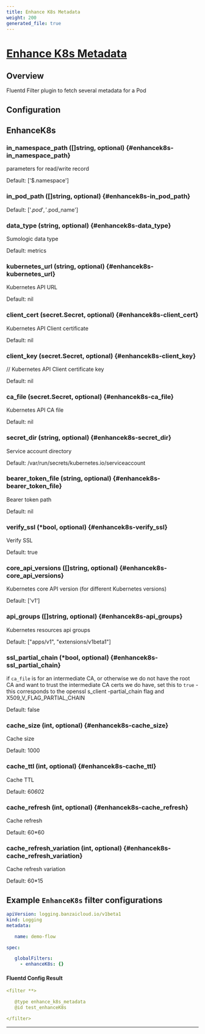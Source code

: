 ```yaml
---
title: Enhance K8s Metadata
weight: 200
generated_file: true
---
```


# [Enhance K8s Metadata](https://github.com/SumoLogic/sumologic-kubernetes-collection/tree/main/fluent-plugin-enhance-k8s-metadata)
## Overview
 Fluentd Filter plugin to fetch several metadata for a Pod

## Configuration
## EnhanceK8s

### in_namespace_path ([]string, optional) {#enhancek8s-in_namespace_path}

parameters for read/write record  

Default:  ['$.namespace']

### in_pod_path ([]string, optional) {#enhancek8s-in_pod_path}

 

Default:  ['$.pod','$.pod_name']

### data_type (string, optional) {#enhancek8s-data_type}

Sumologic data type  

Default:  metrics

### kubernetes_url (string, optional) {#enhancek8s-kubernetes_url}

Kubernetes API URL  

Default:  nil

### client_cert (secret.Secret, optional) {#enhancek8s-client_cert}

Kubernetes API Client certificate  

Default:  nil

### client_key (secret.Secret, optional) {#enhancek8s-client_key}

// Kubernetes API Client certificate key  

Default:  nil

### ca_file (secret.Secret, optional) {#enhancek8s-ca_file}

Kubernetes API CA file  

Default:  nil

### secret_dir (string, optional) {#enhancek8s-secret_dir}

Service account directory  

Default:  /var/run/secrets/kubernetes.io/serviceaccount

### bearer_token_file (string, optional) {#enhancek8s-bearer_token_file}

Bearer token path  

Default:  nil

### verify_ssl (*bool, optional) {#enhancek8s-verify_ssl}

Verify SSL  

Default:  true

### core_api_versions ([]string, optional) {#enhancek8s-core_api_versions}

Kubernetes core API version (for different Kubernetes versions)  

Default:  ['v1']

### api_groups ([]string, optional) {#enhancek8s-api_groups}

Kubernetes resources api groups  

Default:  ["apps/v1", "extensions/v1beta1"]

### ssl_partial_chain (*bool, optional) {#enhancek8s-ssl_partial_chain}

if `ca_file` is for an intermediate CA, or otherwise we do not have the root CA and want to trust the intermediate CA certs we do have, set this to `true` - this corresponds to the openssl s_client -partial_chain flag and X509_V_FLAG_PARTIAL_CHAIN  

Default:  false

### cache_size (int, optional) {#enhancek8s-cache_size}

Cache size   

Default:  1000

### cache_ttl (int, optional) {#enhancek8s-cache_ttl}

Cache TTL  

Default:  60*60*2

### cache_refresh (int, optional) {#enhancek8s-cache_refresh}

Cache refresh  

Default:  60*60

### cache_refresh_variation (int, optional) {#enhancek8s-cache_refresh_variation}

Cache refresh variation  

Default:  60*15


 ## Example `EnhanceK8s` filter configurations
 ```yaml
 apiVersion: logging.banzaicloud.io/v1beta1
 kind: Logging
 metadata:

	name: demo-flow

 spec:

	globalFilters:
	  - enhanceK8s: {}

 ```

 #### Fluentd Config Result
 ```yaml
 <filter **>

	@type enhance_k8s_metadata
	@id test_enhanceK8s

 </filter>
 ```

---
